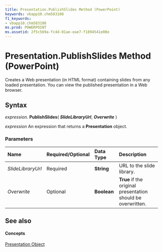 ```yaml
---
title: Presentation.PublishSlides Method (PowerPoint)
keywords: vbapp10.chm583108
f1_keywords:
- vbapp10.chm583108
ms.prod: POWERPOINT
ms.assetid: 2f5c569a-fc4d-01ae-eae7-f1894541e08e
---
```



# Presentation.PublishSlides Method (PowerPoint)

Creates a Web presentation (in HTML format) containing slides from any loaded presentation. You can view the published presentation in a Web browser.


## Syntax

 _expression_. **PublishSlides**( **_SlideLibraryUrl_**, **_Overwrite_** )

 _expression_ An expression that returns a **Presentation** object.


### Parameters



|**Name**|**Required/Optional**|**Data Type**|**Description**|
|:-----|:-----|:-----|:-----|
| _SlideLibraryUrl_|Required|**String**|URL to the slide library.|
| _Overwrite_|Optional|**Boolean**|**True** if the original presentation should be overwritten.|

## See also


#### Concepts


[Presentation Object](presentation-object-powerpoint.md)

